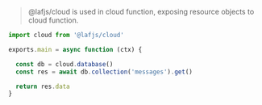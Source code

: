 


> @lafjs/cloud is used in cloud function, exposing resource objects to cloud function.

```ts
import cloud from '@lafjs/cloud'

exports.main = async function (ctx) {

  const db = cloud.database()
  const res = await db.collection('messages').get()

  return res.data
}
```